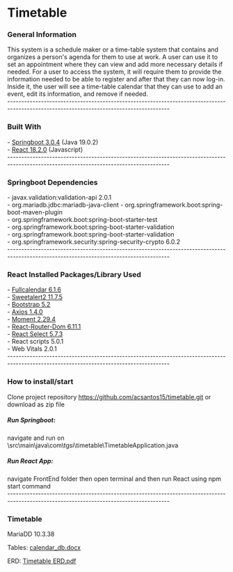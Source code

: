 <h1>Timetable</h1>
<h3> General Information </h3>
This system is a schedule maker or a time-table system that contains and organizes a person's agenda for them to use at work. A user can use it to set an appointment where they can view and add more necessary details if needed.
For a user to access the system, it will require them to provide the information needed to be able to register and after that they can now log-in. Inside it, the user will see a time-table calendar that they can use to add an event, edit its information, and remove if needed.<br>
----------------------------------------------------------------------------------------------------------------------------------------
<h3>Built With</h3>
- <a href="https://spring.io/" target="_blank" >Springboot 3.0.4</a> (Java 19.0.2) <br>
- <a href="https://react.dev/" target="_blank" >React 18.2.0</a> (Javascript) <br>
----------------------------------------------------------------------------------------------------------------------------------------
<h3> Springboot Dependencies </h3>
- javax.validation:validation-api 2.0.1 <br>
- org.mariadb.jdbc:mariadb-java-client <br.
- org.mybatis.spring.boot:mybatis-spring-boot-starter 3.0.0 <br>
- org.springframework.boot:spring-boot-maven-plugin <br>
- org.springframework.boot:spring-boot-starter-test <br>
- org.springframework.boot:spring-boot-starter-validation <br>
- org.springframework.boot:spring-boot-starter-validation <br>
- org.springframework.security:spring-security-crypto 6.0.2 <br>
----------------------------------------------------------------------------------------------------------------------------------------
<h3> React Installed Packages/Library Used </h3>
- <a href="https://fullcalendar.io/" target="_blank" >Fullcalendar 6.1.6</a>  <br>
- <a href="https://sweetalert2.github.io/" target="_blank" >Sweetalert2  11.7.5</a>  <br>
- <a href="https://getbootstrap.com/" target="_blank" >Bootstrap 5.2</a>  <br>
- <a href="https://axios-http.com/" target="_blank" >Axios 1.4.0</a>  <br>
- <a href="https://momentjs.com/" target="_blank" >Moment 2.29.4</a>  <br>
- <a href="https://reactrouter.com/en/main" target="_blank" >React-Router-Dom 6.11.1</a>  <br>
- <a href="https://react-select.com/home" target="_blank" >React Select 5.7.3</a>  <br>
- React scripts 5.0.1 <br>
- Web Vitals 2.0.1 <br>
----------------------------------------------------------------------------------------------------------------------------------------
<h3> How to install/start </h3>

Clone project repository https://github.com/acsantos15/timetable.git
or download as zip file

<h5>Run Springboot:</h5> navigate and run on \src\main\java\com\tgsi\timetable\TimetableApplication.java

<h5>Run React App:</h5> navigate FrontEnd folder then open terminal and then run React using npm start command <br>
----------------------------------------------------------------------------------------------------------------------------------------

<h3>Timetable</h3>
MariaDD 10.3.38<br>

Tables:
[calendar_db.docx](https://github.com/acsantos15/timetable/files/11631174/calendar_db.docx)

ERD:
[Timetable ERD.pdf](https://github.com/acsantos15/timetable/files/11630966/Timetable.ERD.pdf)
